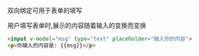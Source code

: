双向绑定可用于表单的填写

用户填写表单时,展示的内容随着输入的变换而变换

```html
<input v-model="msg" type="text" placeholder="输入你的内容">
<p>你输入的内容是: {{msg}}</p>
```